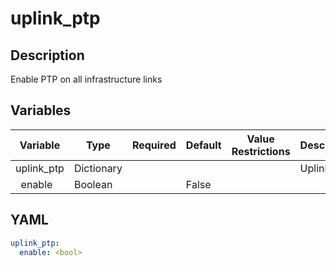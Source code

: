 # uplink_ptp

## Description

Enable PTP on all infrastructure links

## Variables

| Variable | Type | Required | Default | Value Restrictions | Description |
| -------- | ---- | -------- | ------- | ------------------ | ----------- |
| uplink_ptp | Dictionary |  |  |  | Uplink PTP |
| &nbsp;&nbsp;enable | Boolean |  | False |  |  |

## YAML

```yaml
uplink_ptp:
  enable: <bool>
```
